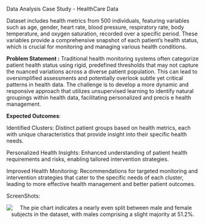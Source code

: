 Data Analysis Case Study - HealthCare Data

Dataset includes health metrics from 500 individuals, featuring variables such as 
age, gender, heart rate, blood pressure, respiratory rate, body temperature,
and oxygen saturation, recorded over a specific period. These variables provide
a comprehensive snapshot of each patient’s health status, which is crucial for
monitoring and managing various health conditions.

**Problem Statement :**
    Traditional health monitoring systems often categorize patient health status
    using rigid, predefined thresholds that may not capture the nuanced variations 
    across a diverse patient population. This can lead to oversimplified assessments and
    potentially overlook subtle yet critical patterns in health data. The challenge is to
    develop a more dynamic and responsive approach that utilizes unsupervised learning to
    identify natural groupings within health data, facilitating personalized and precis
    e health management.


**Expected Outcomes**:

Identified Clusters: Distinct patient groups based on health metrics, each with unique
characteristics that provide insight into their specific health needs.

Personalized Health Insights: Enhanced understanding of patient health requirements
and risks, enabling tailored intervention strategies.

Improved Health Monitoring: Recommendations for targeted monitoring and intervention 
strategies that cater to the specific needs of each cluster, leading to more effective health 
management and better patient outcomes.

ScreenShots:

<div style="text-align:center;">
<img alt="The pie chart indicates a nearly even split between male and female subjects in the dataset, with males comprising a slight majority at 51.2%." src="/Users/anshujoshi/PycharmProjects/DS_projects/Health Care" title="Gender Destribution"/>
</div>
